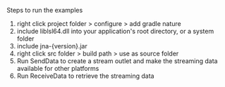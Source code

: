 Steps to run the examples
1. right click project folder > configure > add gradle nature
2. include liblsl64.dll into your application's root directory, or a system folder
3. include jna-{version}.jar
4. right click src folder > build path > use as source folder
5. Run SendData to create a stream outlet and make the streaming data available for other platforms
6. Run ReceiveData to retrieve the streaming data
